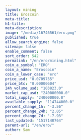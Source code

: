 ```yaml
---
layout: mining
title: Eroscoin
meta-title: 
h1-title: 
meta-description: 
image: "/media/16746561/ero.png"
published: true
allow_search_engine: false
sitemap: false
enable_comment: false
sort_order: 542
permalink: "/en/ero/mining.html"
coin_a_symbol: "ERO"
coin_a_name: "Eroscoin"
coin_a_lower_case: "ero"
price_usd: "0.0709755"
price_btc: "0.00000604"
24h_volume_usd: "103823.0"
market_cap_usd: "240000000.0"
total_supply: "240000000.0"
available_supply: "114744000.0"
percent_change_1h: "-3.56"
percent_change_24h: "2.05"
percent_change_7d: "-7.93"
last_updated: "1517140764"
parent-url: "/en/ero/"
author: Sam
---
```


